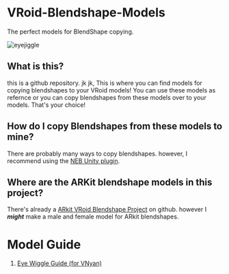 # VRoid-Blendshape-Models
The perfect models for BlendShape copying.

![eyejiggle](eyejiggle_resize.gif?raw=true "EyeJiggle")

## What is this?
this is a github repository. jk jk, This is where you can find models for copying blendshapes to your VRoid models! You can use these models as refernce or you can copy blendshapes from these models over to your models. That's your choice!


## How do I copy Blendshapes from these models to mine?
There are probably many ways to copy blendshapes. however, I recommend using the [NEB Unity plugin](https://youtu.be/Q1_obTcE_uE?si=u3zEuuFVkXCMgt61).


## Where are the ARKit blendshape models in this project?
There's already a [ARkit VRoid Blendshape Project](https://github.com/hinzka/52blendshapes-for-VRoid-face) on github. however I _**might**_ make a male and female model for ARkit blendshapes.

# Model Guide
1. [Eye Wiggle Guide (for VNyan)](joemama)
